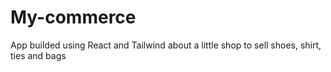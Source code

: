 # My-commerce

App builded using React and Tailwind about a little shop to sell shoes, shirt, ties and bags
